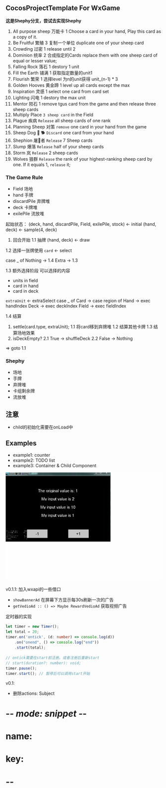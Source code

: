 ## CocosProjectTemplate For WxGame


**这是Shephy分支，尝试去实现Shephy**

1. All purpose sheep 万能卡 1 Choose a card in your hand, Play this card as a copy of it.
2. Be Fruitful 繁殖 3  复制一个单位 duplicate one of your sheep card 
3. Crowding 过密 1 release until 2 
4. Dominion  统率 2 合成指定的Cards replace them with one sheep card of equal or lesser value;
5. Falling Rock 落石 1 destory 1 unit
6. Fill the Earth 铺满 1 获取指定数量的unit1
7. Flourish 繁荣 1 选择level 为n的unit获得 unit_(n-1) * 3
8. Golden Hooves 黄金蹄 1 level up all cards except the max
9. Inspiration 灵感 1 select one card from card set
10. Lighting 闪电 1 destory the max unit
11. Mentor 陨石 1 remove tgus card from the game and then release three sheep cards
12. Multiply Place `3 sheep card` in the Field
13. Plague 疾病 `Release` all sheep cards of one rank
14. Planning Sheep 对策 `remove` one card in your hand from the game
15. Sheep Dog 🐑 🐕 `Discard` one card from your hand
16. Shephion 屠🐑者 `Release` 7 Sheep cards
17. Slump 爆落 `Release` half of your sheep cards
18. Storm 岚 `Release` 2 sheep cards
19. Wolves 狼群 `Release` the rank of your highest-ranking sheep card by one. If it equals 1, `release` it;

### The Game Rule
- Field 场地
- hand 手牌
- discardPile 弃牌堆
- deck 卡牌堆
- exilePile 流放堆

起始状态：
(deck, hand, discardPile, Field, exilePile, stock) <- initial
(hand, deck) <- sample(4, deck)

1. 回合开始
1.1 抽牌
(hand, deck) <- draw

1.2 选择一张牌使用
`card` <- select

case _ of 
    Nothing -> 1.4
    Extra -> 1.3

1.3 额外选择阶段
可以选择的内容
- units in field
- card in hand 
- card in deck 

`extraUnit` <- extraSelect
case _ of
    Card -> 
        case region of
            Hand -> exec handIndex
            Deck -> exec deckIndex
    Field -> exec fieldIndex

1.4 结算
1. settle(card.type, extraUnit);
    1.1 将card移到弃牌堆
    1.2 结算其他卡牌
    1.3 结算场地效果
2. isDeckEmpty?
    2.1 True -> shuffleDeck
    2.2 False -> Nothing

=> goto 1.1
            



















### Shephy
- 场地
- 手牌
- 弃牌堆
- 卡组剩余牌
- 流放堆


## **注意**
- child的初始化需要在onLoad中



## Examples
- example1: counter
- example2: TODO list
- example3: Container & Child Component


![](./md_res/example1.gif)


v0.1.1:
加入wxapi的一些借口
- `showBannerAd` 在屏幕下方显示每30s刷新一次的广告
- `getVedioAd :: () => Maybe RewardVedioAd` 获取视频广告 

定时器的实现
```typescript
let timer = new Timer();
let total = 20;
timer.on('ontick', (d: number) => console.log(d))
    .on("onend", () => console.log("end"))
    .start(total);

// ontick需要在start前注册。或者注册后重新start
// start(duration?: number): void;
timer.pause();
timer.start(); // 暂停后可以调用start开始
```

v0.1: 
- 删除actions: Subject<Action>


# -*- mode: snippet -*-
# name: 
# key:
# --

